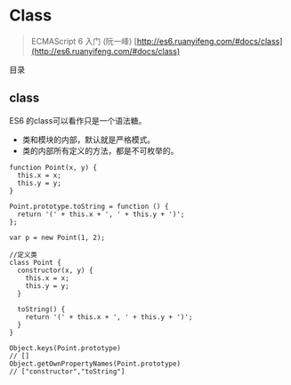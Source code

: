 # Class

> ECMAScript 6 入门 (阮一峰) [http://es6.ruanyifeng.com/#docs/class](http://es6.ruanyifeng.com/#docs/class)

目录



## class

ES6 的class可以看作只是一个语法糖。

- 类和模块的内部，默认就是严格模式。
- 类的内部所有定义的方法，都是不可枚举的。

```
function Point(x, y) {
  this.x = x;
  this.y = y;
}

Point.prototype.toString = function () {
  return '(' + this.x + ', ' + this.y + ')';
};

var p = new Point(1, 2);

//定义类
class Point {
  constructor(x, y) {
    this.x = x;
    this.y = y;
  }

  toString() {
    return '(' + this.x + ', ' + this.y + ')';
  }
}

Object.keys(Point.prototype)
// []
Object.getOwnPropertyNames(Point.prototype)
// ["constructor","toString"]
```
